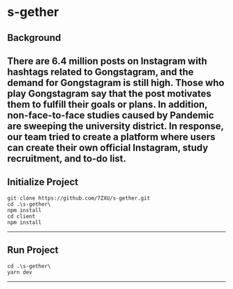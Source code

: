 # s-gether

## Background
There are 6.4 million posts on Instagram with hashtags related to Gongstagram, and the demand for Gongstagram is still high. Those who play Gongstagram say that the post motivates them to fulfill their goals or plans. In addition, non-face-to-face studies caused by Pandemic are sweeping the university district. In response, our team tried to create a platform where users can create their own official Instagram, study recruitment, and to-do list.
---

## Initialize Project
```
git clone https://github.com/7ZXU/s-gether.git
cd .\s-gether\
npm install
cd client
npm install
```
---
## Run Project
```
cd .\s-gether\
yarn dev
```
---





